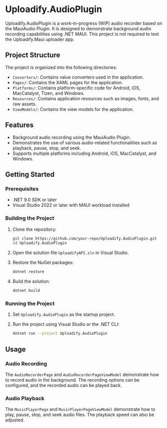 # Uploadify.AudioPlugin

Uploadify.AudioPlugin is a work-in-progress (WIP) audio recorder based on the MauiAudio Plugin. It is designed to demonstrate background audio recording capabilities using .NET MAUI. This project is not required to test the Uploadify.Maui uploader app.

## Project Structure

The project is organized into the following directories:

- `Converters/`: Contains value converters used in the application.
- `Pages/`: Contains the XAML pages for the application.
- `Platforms/`: Contains platform-specific code for Android, iOS, MacCatalyst, Tizen, and Windows.
- `Resources/`: Contains application resources such as images, fonts, and raw assets.
- `ViewModels/`: Contains the view models for the application.

## Features

- Background audio recording using the MauiAudio Plugin.
- Demonstrates the use of various audio-related functionalities such as playback, pause, stop, and seek.
- Supports multiple platforms including Android, iOS, MacCatalyst, and Windows.

## Getting Started

### Prerequisites

- .NET 9.0 SDK or later
- Visual Studio 2022 or later with MAUI workload installed

### Building the Project

1. Clone the repository:
    ```sh
    git clone https://github.com/your-repo/Uploadify.AudioPlugin.git
    cd Uploadify.AudioPlugin
    ```

2. Open the solution file `UploadifyAPI.sln` in Visual Studio.

3. Restore the NuGet packages:
    ```sh
    dotnet restore
    ```

4. Build the solution:
    ```sh
    dotnet build
    ```

### Running the Project

1. Set `Uploadify.AudioPlugin` as the startup project.

2. Run the project using Visual Studio or the .NET CLI:
    ```sh
    dotnet run --project Uploadify.AudioPlugin
    ```

## Usage

### Audio Recording

The `AudioRecorderPage` and `AudioRecorderPageViewModel` demonstrate how to record audio in the background. The recording options can be configured, and the recorded audio can be played back.

### Audio Playback

The `MusicPlayerPage` and `MusicPlayerPageViewModel` demonstrate how to play, pause, stop, and seek audio files. The playback speed can also be adjusted.
